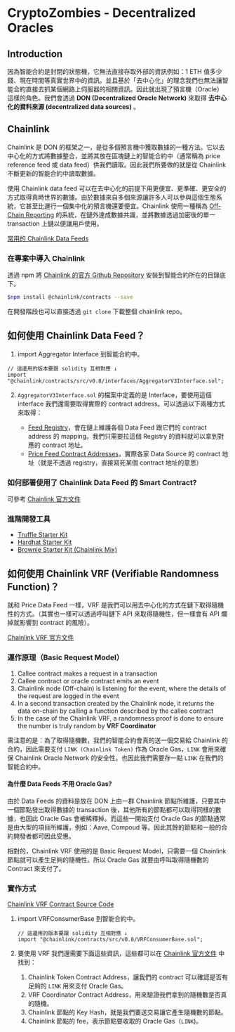 # CryptoZombies - Decentralized Oracles

## Introduction

因為智能合約是封閉的狀態機，它無法直接存取外部的資訊例如：1 ETH 值多少錢、現在時間等真實世界中的資訊。並且基於「去中心化」的理念我們也無法讓智能合約直接去抓某個網路上伺服器的相關資訊。因此就出現了預言機（Oracle）這樣的角色。我們會透過 **DON (Decentralized Oracle Network)** 來取得 **去中心化的資料來源 (decentralized data sources)** 。

## Chainlink

Chainlink 是 DON 的框架之一，是從多個預言機中獲取數據的一種方法。它以去中心化的方式將數據整合，並將其放在區塊鏈上的智能合約中（通常稱為 price reference feed 或 data feed）供我們讀取。因此我們所要做的就是從 Chainlink 不斷更新的智能合約中讀取數據。

使用 Chainlink data feed 可以在去中心化的前提下用更便宜、更準確、更安全的方式取得真時世界的數據。由於數據來自多個來源讓許多人可以參與這個生態系統，它甚至比運行一個集中化的預言機還要便宜。Chainlink 使用一種稱為 [Off-Chain Reporting](https://docs.chain.link/docs/off-chain-reporting/) 的系統，在鏈外達成數據共識，並將數據透過加密後的單一 transaction 上鏈以便讓用戶使用。

[常用的 Chainlink Data Feeds](https://data.chain.link/)

### 在專案中導入 Chainlink

透過 npm 將 [Chainlink 的官方 Github Repository](https://github.com/smartcontractkit/chainlink) 安裝到智能合約所在的目錄底下。

```bash
$npm install @chainlink/contracts --save
```

在開發階段也可以直接透過 `git clone` 下載整個 chainlink repo。

## 如何使用 Chainlink Data Feed？

1. import Aggregator Interface 到智能合約中。

```solidity
// 這邊用的版本要跟 solidity 互相對應 ↓
import "@chainlink/contracts/src/v0.8/interfaces/AggregatorV3Interface.sol";

```

2. `AggregatorV3Interface.sol` 的檔案中定義的是 Interface，要使用這個 interface 我們還需要取得實際的 contract address。可以透過以下兩種方式來取得：

   - [Feed Registry](https://docs.chain.link/data-feeds/feed-registry)，會在鏈上維護各個 Data Feed 跟它們的 contract address 的 mapping。我們只需要拉這個 Registry 的資料就可以拿到對應的 contract 地址。
   - [Price Feed Contract Addresses](https://docs.chain.link/data-feeds/price-feeds/addresses)，實際各家 Data Source 的 contract 地址（就是不透過 registry，直接寫死某個 contract 地址的意思）

### 如何部署使用了 Chainlink Data Feed 的 Smart Contract?

可參考 [Chainlink 官方文件](https://docs.chain.link/getting-started/conceptual-overview)

### 進階開發工具

- [Truffle Starter Kit](https://github.com/smartcontractkit/truffle-starter-kit)
- [Hardhat Starter Kit](https://github.com/smartcontractkit/hardhat-starter-kit)
- [Brownie Starter Kit (Chainlink Mix)](https://github.com/smartcontractkit/chainlink-mix)

## 如何使用 Chainlink VRF (Verifiable Randomness Function)？

就和 Price Data Feed 一樣，VRF 是我們可以用去中心化的方式在鏈下取得隨機性的方式。（其實也一樣可以透過呼叫鏈下 API 來取得隨機性，但一樣會有 API 爛掉就影響到 contract 的風險）。

[Chainlink VRF 官方文件](https://docs.chain.link/vrf/v2/subscription/examples/get-a-random-number)

### 運作原理（Basic Request Model）

1. Callee contract makes a request in a transaction
2. Callee contract or oracle contract emits an event
3. Chainlink node (Off-chain) is listening for the event, where the details of the request are logged in the event
4. In a second transaction created by the Chainlink node, it returns the data on-chain by calling a function described by the callee contract
5. In the case of the Chainlink VRF, a randomness proof is done to ensure the number is truly random by **VRF Coordinator**

需注意的是：為了取得隨機數，我們的智能合約會真的送一個交易給 Chainlink 的合約，因此需要支付 `LINK (Chainlink Token)` 作為 Oracle Gas，`LINK` 會用來確保 Chainlink Oracle Network 的安全性。也因此我們需要存一點 `LINK` 在我們的智能合約中。

#### 為什麼 Data Feeds 不用 Oracle Gas?

由於 Data Feeds 的資料是放在 DON 上由一群 Chainlink 節點所維護，只要其中一個節點發出取得數據的 transaction 後，其他所有的節點都可以取得同樣的數據，也因此 Oracle Gas 會被稀釋掉。而這些一開始支付 Oracle Gas 的節點通常是由大型的項目所維護，例如：Aave, Compoud 等。因此其餘的節點和一般的合約開發者都可因此受惠。

相對的，Chainlink VRF 使用的是 Basic Request Model，只需要一個 Chainlink 節點就可以產生足夠的隨機性。所以 Oracle Gas 就要由呼叫取得隨機數的 Contract 來支付了。

### 實作方式

[Chainlink VRF Contract Source Code](https://github.com/smartcontractkit/chainlink/blob/develop/contracts/src/v0.6/VRFCoordinator.sol)

1. import VRFConsumerBase 到智能合約中。

    ```solidity
    // 這邊用的版本要跟 solidity 互相對應 ↓
    import "@chainlink/contracts/src/v0.8/VRFConsumerBase.sol";
    ```

2. 要使用 VRF 我們還需要下面這些資訊，這些都可以在 [Chainlink 官方文件](https://docs.chain.link/docs/vrf-contracts/) 中找到：
   1. Chainlink Token Contract Address，讓我們的 contract 可以確認是否有足夠的 `LINK` 用來支付 Oracle Gas。
   2. VRF Coordinator Contract Address，用來驗證我們拿到的隨機數是否真的隨機。
   3. Chainlink 節點的 Key Hash，就是我們要送交易讓它產生隨機數的節點。
   4. Chainlink 節點的 fee，表示節點要收取的 Oracle Gas（`LINK`)。
